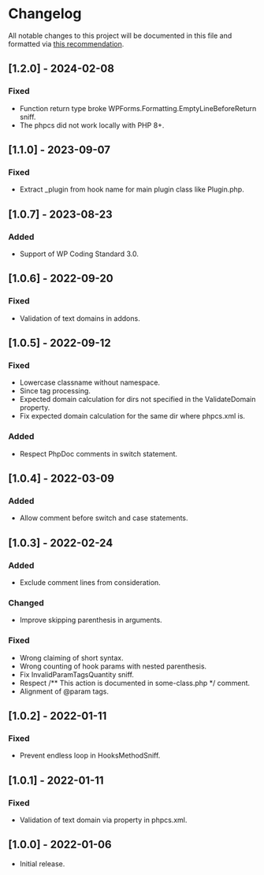 # Changelog
All notable changes to this project will be documented in this file and formatted via [this recommendation](https://keepachangelog.com/).

## [1.2.0] - 2024-02-08
### Fixed
- Function return type broke WPForms.Formatting.EmptyLineBeforeReturn sniff.
- The phpcs did not work locally with PHP 8+.

## [1.1.0] - 2023-09-07
### Fixed
- Extract _plugin from hook name for main plugin class like Plugin.php.

## [1.0.7] - 2023-08-23
### Added
- Support of WP Coding Standard 3.0.

## [1.0.6] - 2022-09-20
### Fixed
- Validation of text domains in addons.

## [1.0.5] - 2022-09-12
### Fixed
- Lowercase classname without namespace.
- Since tag processing.
- Expected domain calculation for dirs not specified in the ValidateDomain property.
- Fix expected domain calculation for the same dir where phpcs.xml is.

### Added
- Respect PhpDoc comments in switch statement.

## [1.0.4] - 2022-03-09
### Added
- Allow comment before switch and case statements.

## [1.0.3] - 2022-02-24
### Added
- Exclude comment lines from consideration.

### Changed
- Improve skipping parenthesis in arguments.

### Fixed
- Wrong claiming of short syntax.
- Wrong counting of hook params with nested parenthesis.
- Fix InvalidParamTagsQuantity sniff.
- Respect /** This action is documented in some-class.php */ comment.
- Alignment of @param tags.

## [1.0.2] - 2022-01-11
### Fixed
- Prevent endless loop in HooksMethodSniff.

## [1.0.1] - 2022-01-11
### Fixed
- Validation of text domain via property in phpcs.xml.

## [1.0.0] - 2022-01-06
- Initial release.
